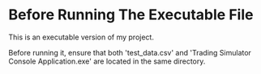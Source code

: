 # Before Running The Executable File

This is an executable version of my project.  

Before running it, ensure that both 'test_data.csv' and 'Trading Simulator Console Application.exe' are located in the same directory.
